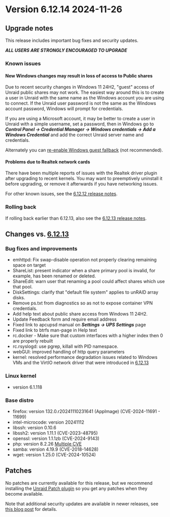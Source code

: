 # Version 6.12.14 2024-11-26

## Upgrade notes

This release includes important bug fixes and security updates.

***ALL USERS ARE STRONGLY ENCOURAGED TO UPGRADE***

### Known issues

#### New Windows changes may result in loss of access to Public shares

Due to recent security changes in Windows 11 24H2, "guest" access of Unraid public shares may not work. The easiest
way around this is to create a user in Unraid with the same name as the Windows account you are using to connect.  If the Unraid
user password is not the same as the Windows account password, Windows will prompt for credentials.

If you are using a Microsoft account, it may be better to create a user in Unraid with a simple username, set a password,
then in Windows go to ***Control Panel → Credential Manager → Windows credentials → Add a Windows Credential*** and add the
correct Unraid server name and credentials.

Alternately you can [re-enable Windows guest fallback](https://techcommunity.microsoft.com/blog/filecab/accessing-a-third-party-nas-with-smb-in-windows-11-24h2-may-fail/4154300)
(not recommended).

#### Problems due to Realtek network cards

There have been multiple reports of issues with the Realtek driver plugin after upgrading to recent kernels. You may want to preemptively uninstall it before upgrading, or remove it afterwards if you have networking issues.

For other known issues, see the [6.12.12 release notes](6.12.12.mdx#known-issues).

### Rolling back

If rolling back earlier than 6.12.13, also see the [6.12.13 release notes](6.12.13.mdx#rolling-back).

## Changes vs. [6.12.13](6.12.13.md)

### Bug fixes and improvements

* emhttpd: Fix swap-disable operation not properly clearing remaining space on target
* ShareList: present indicator when a share primary pool is invalid, for example, has been renamed or deleted.
* ShareEdit: warn user that renaming a pool could affect shares which use that pool.
* DiskSettings: clarify that "default file system" applies to unRAID array disks.
* Remove ps.txt from diagnostics so as not to expose container VPN credentials.
* Add help text about public share access from Windows 11 24H2.
* Update Feedback form and require email address
* Fixed link to apcupsd manual on ***Settings → UPS Settings*** page
* Fixed link to btrfs man-page in Help text
* rc.docker - Make sure that custom interfaces with a higher index then 0 are properly rebuilt
* rc.rsyslogd: use pgrep, killall with PID namespace.
* webGUI: improved handling of http query parameters
* kernel: resolved performance degradation issues related to Windows VMs and the VirtIO network driver that were introduced in [6.12.13](6.12.13.md)

### Linux kernel

* version 6.1.118

### Base distro

* firefox: version 132.0.r20241110231641 (AppImage) (CVE-2024-11691 - 11699)
* intel-microcode: version 20241112
* libssh: version 0.10.6
* libssh2: version 1.11.1 (CVE-2023-48795)
* openssl: version 1.1.1zb (CVE-2024-9143)
* php: version 8.2.26 [Multiple CVE](https://www.php.net/ChangeLog-8.php#8.2.26)
* samba: version 4.19.9 (CVE-2018-14628)
* wget: version 1.25.0 (CVE-2024-10524)

## Patches

No patches are currently available for this release, but we recommend installing the
[Unraid Patch plugin](https://forums.unraid.net/topic/185560-unraid-patch-plugin/)
so you get any patches when they become available.

Note that additional security updates are available in newer releases,
see [this blog post](https://unraid.net/blog/cvd) for details.
